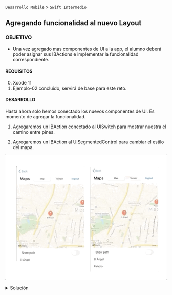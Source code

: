  
`Desarrollo Mobile` > `Swift Intermedio` 
	
## Agregando funcionalidad al nuevo Layout 

### OBJETIVO 

- Una vez agregado mas componentes de UI a la app, el alumno deberá poder asignar sus IBActions e implementar la funcionalidad correspondiente. 

#### REQUISITOS 

0. Xcode 11
1. Ejemplo-02 concluido, servirá de base para este reto.

#### DESARROLLO

Hasta ahora solo hemos conectado los nuevos componentes de UI.
Es momento de agregar la funcionalidad.

1. Agregaremos un IBAction conectado al UISwitch para mostrar nuestra  el camino entre pines.

2. Agregaremos un IBAction al UISegmentedControl para cambiar el estilo del mapa.

![](0.gif)

<details>
	<summary>Solución</summary>
	<p>La funcionalidad del Switch para mostrar el camino entre pines: </p>
	
```
  @IBAction func showPath(_ sender: Any) {
    if showPathSwitch.isOn {
      let coordinates = Coordinates()
      let locationAngel = CLLocationCoordinate2D(latitude: coordinates.angel.lat, longitude: coordinates.angel.long)
      let locationPalace = CLLocationCoordinate2D(latitude: coordinates.palace.lat, longitude: coordinates.palace.long)
      let sourcePlacemark = MKPlacemark(coordinate: locationAngel, addressDictionary: nil)
      let destinationPlacemark = MKPlacemark(coordinate: locationPalace, addressDictionary: nil)
      let sourceMapItem = MKMapItem(placemark: sourcePlacemark)
      let destinationMapItem = MKMapItem(placemark: destinationPlacemark)
      directions(source: sourceMapItem, destination: destinationMapItem)
    } else {
      self.mapView.removeOverlays(self.mapView.overlays)
    }
  }
```

<p> El IBAction para cambiar el estilo de los mapas: </p>

```
@IBAction func changeMapStyle(_ sender: Any) {
    if segmented.selectedSegmentIndex == 0 {
      mapView.mapType = .standard
    } else {
      mapView.mapType = .satellite
    }
  }
```
</details> 

